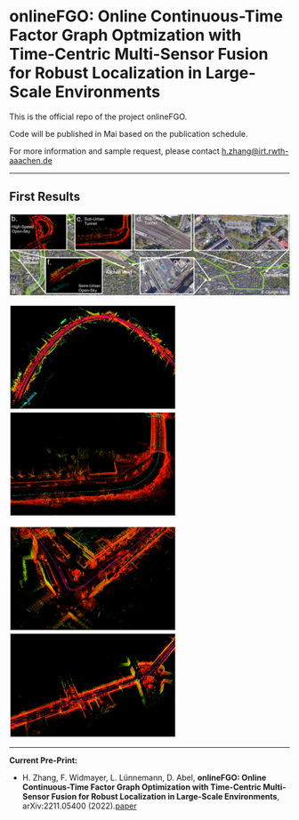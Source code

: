 # onlineFGO: Online Continuous-Time Factor Graph Optmization with Time-Centric Multi-Sensor Fusion for Robust Localization in Large-Scale Environments
This is the official repo of the project onlineFGO.

Code will be published in Mai based on the publication schedule. 

For more information and sample request, please contact h.zhang@irt.rwth-aaachen.de

<hr>

## First Results

<img src="materials/full_trajectory.png" alt="Full_Trajectory" title="Optional title">

<p float="left">
  <img src="materials/map_opensky.png" width="300" />
  <img src="materials/map_tunnel.png" width="300" /> 
</p>

<p float="left">
  <img src="materials/map_urban.png" width="300" />
  <img src="materials/map_urban2.png" width="300" />
</p>

<hr>

**Current Pre-Print:** 
  - H. Zhang, F. Widmayer, L. Lünnemann, D. Abel, **onlineFGO: Online Continuous-Time Factor Graph Optimization with Time-Centric Multi-Sensor Fusion for Robust Localization in Large-Scale Environments**, arXiv:2211.05400 (2022).[paper](https://arxiv.org/abs/2211.05400)